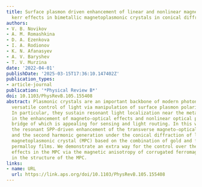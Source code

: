 ```yaml
---
title: Surface plasmon driven enhancement of linear and nonlinear magneto-optical
  kerr effects in bimetallic magnetoplasmonic crystals in conical diffraction
authors:
- V. B. Novikov
- A. M. Romashkina
- D. A. Ezenkova
- I. A. Rodionov
- K. N. Afanasyev
- A. V. Baryshev
- T. V. Murzina
date: '2022-04-01'
publishDate: '2025-03-15T17:36:10.147402Z'
publication_types:
- article-journal
publication: '*Physical Review B*'
doi: 10.1103/PhysRevB.105.155408
abstract: Plasmonic crystals are an important backbone of modern photonics offering
  versatile control of light via manipulation of surface plasmon polaritons (SPPs).
  In particular, they sustain resonant light localization near the metal surface resulting
  in the enhancement of magneto-optical effects and nonlinear optical phenomena, the
  bridge of which is appealing for sensing and light routing. In this work we investigate
  the resonant SPP-driven enhancement of the transverse magneto-optical Kerr effect
  and the second harmonic generation under the conical diffraction of light in a one-dimensional
  magnetoplasmonic crystal (MPC) based on the combination of gold and ferromagnetic
  permalloy films. We demonstrate an extra way for the control over the magneto-optical
  effects in the MPC via the magnetic anisotropy of corrugated ferromagnetic film
  in the structure of the MPC.
links:
- name: URL
  url: https://link.aps.org/doi/10.1103/PhysRevB.105.155408
---
```

